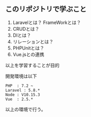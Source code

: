 ## このリポジトリで学ぶこと

1. Laravelとは？ FrameWorkとは？
2. CRUDとは？
3. DIとは？
4. リレーションとは？
5. PHPUnitとは？
6. Vue.jsとの連携

以上を学習することが目的

開発環境は以下

```
PHP  : 7.2 ~
Laravel : 5.8.*
Node : V10.15.3
Vue  : 2.5.*
```
以上の環境で行う。

